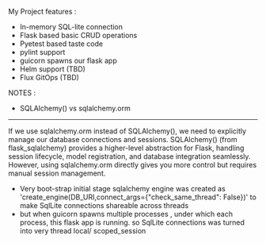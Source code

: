 My Project features :

- In-memory SQL-lite connection
- Flask based basic CRUD operations
- Pyetest based taste code
- pylint support 
- guicorn spawns our flask app
- Helm support (TBD)
- Flux GitOps (TBD)

NOTES :

- SQLAlchemy() vs sqlalchemy.orm
------------------------------
If we use sqlalchemy.orm instead of SQLAlchemy(), we need to explicitly manage our database connections and sessions. 
SQLAlchemy() (from flask_sqlalchemy) provides a higher-level abstraction for Flask, handling session lifecycle, model registration, and database integration seamlessly. 
However, using sqlalchemy.orm directly gives you more control but requires manual session management.

- Very boot-strap initial stage sqlalchemy engine was created as 'create_engine(DB_URI,connect_args={"check_same_thread": False})' to make SqlLite connections shareable across threads
- but when guicorn spawns multiple processes , under which each process, this flask app is running. so SqlLite connections was turned into very thread local/ scoped_session



